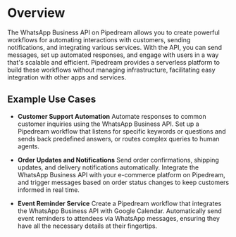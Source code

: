 # Overview

The WhatsApp Business API on Pipedream allows you to create powerful workflows for automating interactions with customers, sending notifications, and integrating various services. With the API, you can send messages, set up automated responses, and engage with users in a way that's scalable and efficient. Pipedream provides a serverless platform to build these workflows without managing infrastructure, facilitating easy integration with other apps and services.

## Example Use Cases

- **Customer Support Automation**
  Automate responses to common customer inquiries using the WhatsApp Business API. Set up a Pipedream workflow that listens for specific keywords or questions and sends back predefined answers, or routes complex queries to human agents.

- **Order Updates and Notifications**
  Send order confirmations, shipping updates, and delivery notifications automatically. Integrate the WhatsApp Business API with your e-commerce platform on Pipedream, and trigger messages based on order status changes to keep customers informed in real time.

- **Event Reminder Service**
  Create a Pipedream workflow that integrates the WhatsApp Business API with Google Calendar. Automatically send event reminders to attendees via WhatsApp messages, ensuring they have all the necessary details at their fingertips.
